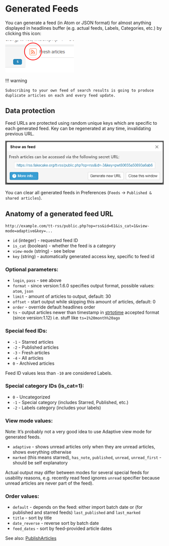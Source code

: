 # Generated Feeds

You can generate a feed (in Atom or JSON format) for almost anything displayed
in headlines buffer (e.g. actual feeds, Labels, Categories, etc.) by clicking
this icon:

![](../images/gen_feed_icon.png)

!!! warning

    Subscribing to your own feed of search results is going to produce
    duplicate articles on each and every feed update.

## Data protection

Feed URLs are protected using random unique keys which are specific to each
generated feed. Key can be regenerated at any time, invalidating previous URL.

![](../images/gen_feed_dialog.png)

You can clear all generated feeds in Preferences (`Feeds` &rarr; `Published &
shared articles`).

## Anatomy of a generated feed URL

```
http://example.com/tt-rss/public.php?op=rss&id=61&is_cat=1&view-mode=adaptive&key=...
```

-   ``id`` (integer) - requested feed ID
-   ``is_cat`` (boolean) - whether the feed is a category
-   ``view-mode`` (string) - see below
-   ``key`` (string) - automatically generated access key, specific to feed id

### Optional parameters:

-   ``login``, ``pass`` - see above
-   ``format`` - since version:1.6.0 specifies output format, possible values: ``atom``, ``json``
-   ``limit`` - amount of articles to output, default: 30
-   ``offset`` - start output while skipping this amount of articles, default: 0
-   ``order`` - override default headlines order
-   ``ts`` - output articles newer than timestamp in [strtotime](http://www.php.net/manual/en/function.strtotime.php)
    accepted format (since version:1.12) i.e. stuff like <code>ts=1%20month%20ago</code>

### Special feed IDs:

-   ``-1`` - Starred articles
-   ``-2`` - Published articles
-   ``-3`` - Fresh articles
-   ``-4`` - All articles
-   ``0`` - Archived articles

Feed ID values less than `-10` are considered Labels.

### Special category IDs (is\_cat=1):

-  ``0`` - Uncategorized
- ``-1`` - Special category (includes Starred, Published, etc.)
- ``-2`` - Labels category (includes your labels)

### View mode values:

Note: It’s probably not a very good idea to use Adaptive view mode for
generated feeds.

-   <code>adaptive</code> - shows unread articles only when they are
    unread articles, shows everything otherwise
-   <code>marked</code> (this means starred), <code>has\_note</code>,
    <code>published</code>, <code>unread</code>,
    <code>unread\_first</code> - should be self explanatory

Actual output may differ between modes for several special feeds for
usability reasons, e.g. recently read feed ignores <code>unread</code>
specifier because unread articles are never part of the feed).

### Order values:

-   ``default`` - depends on the feed: either import batch date or (for published and starred feeds) ``last_published`` and ``last_marked``
-   ``title`` - sort by title
-   ``date_reverse`` - reverse sort by batch date
-   ``feed_dates`` - sort by feed-provided article dates

See also: [PublishArticles](PublishArticles.md)
